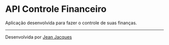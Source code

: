 # API Controle Financeiro

Aplicação desenvolvida para fazer o controle de suas finanças.


---
Desenvolvida por [Jean Jacques](https://github.com/jjeanjacques10)